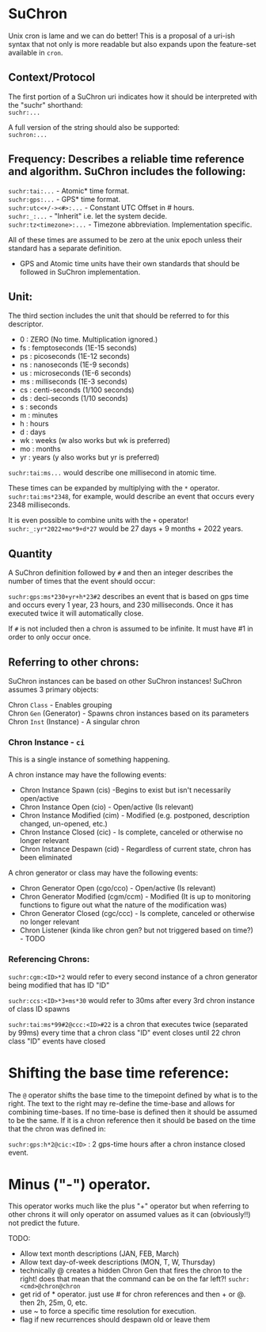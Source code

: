 # SuChron
Unix cron is lame and we can do better! This is a proposal of a uri-ish syntax that not only is more readable but also expands upon the feature-set available in `cron`.

## Context/Protocol

The first portion of a SuChron uri indicates how it should be interpreted with the "suchr" shorthand:  
`suchr:...`  

A full version of the string should also be supported:  
`suchron:...`

## Frequency: Describes a reliable time reference and algorithm. SuChron includes the following:

`suchr:tai:...` - Atomic* time format.  
`suchr:gps:...` - GPS* time format.  
`suchr:utc<+/-><#>:...` - Constant UTC Offset in # hours.  
`suchr:_:...` - "Inherit" i.e. let the system decide.  
`suchr:tz<timezone>:...` - Timezone abbreviation. Implementation specific.  

All of these times are assumed to be zero at the unix epoch unless their standard has a separate definition.

* GPS and Atomic time units have their own standards that should be followed in SuChron implementation.

## Unit:

The third section includes the unit that should be referred to for this descriptor.  
- 0 : ZERO (No time. Multiplication ignored.)
- fs : femptoseconds (1E-15 seconds)  
- ps : picoseconds (1E-12 seconds)  
- ns : nanoseconds (1E-9 seconds)  
- us : microseconds (1E-6 seconds)  
- ms : milliseconds (1E-3 seconds)  
- cs : centi-seconds (1/100 seconds)  
- ds : deci-seconds (1/10 seconds)  
- s : seconds  
- m : minutes  
- h : hours  
- d : days  
- wk : weeks (w also works but wk is preferred)  
- mo : months  
- yr : years (y also works but yr is preferred)  

`suchr:tai:ms...` would describe one millisecond in atomic time.  

These times can be expanded by multiplying with the `*` operator. `suchr:tai:ms*2348`, for example, would describe an event that occurs every 2348 milliseconds.

It is even possible to combine units with the `+` operator! `suchr:_:yr*2022+mo*9+d*27` would be 27 days + 9 months + 2022 years.

## Quantity

A SuChron definition followed by `#` and then an integer describes the number of times that the event should occur:

`suchr:gps:ms*230+yr+h*23#2` describes an event that is based on gps time and occurs every 1 year, 23 hours, and 230 milliseconds. Once it has executed twice it will automatically close.

If `#` is not included then a chron is assumed to be infinite. It must have #1 in order to only occur once.

## Referring to other chrons:  
SuChron instances can be based on other SuChron instances! SuChron assumes 3 primary objects:  

Chron `Class` - Enables grouping  
Chron `Gen` (Generator) - Spawns chron instances based on its parameters  
Chron `Inst` (Instance) - A singular chron  

### Chron Instance - `ci`
This is a single instance of something happening. 

A chron instance may have the following events:
- Chron Instance Spawn (cis) -Begins to exist but isn't necessarily open/active
- Chron Instance Open (cio) - Open/active (Is relevant)
- Chron Instance Modified (cim) - Modified (e.g. postponed, description changed, un-opened, etc.)
- Chron Instance Closed (cic) - Is complete, canceled or otherwise no longer relevant
- Chron Instance Despawn (cid) - Regardless of current state, chron has been eliminated

A chron generator or class may have the following events:
- Chron Generator Open (cgo/cco) - Open/active (Is relevant)
- Chron Generator Modified (cgm/ccm) - Modified (It is up to monitoring functions to figure out what the nature of the modification was)
- Chron Generator Closed (cgc/ccc) - Is complete, canceled or otherwise no longer relevant
- Chron Listener (kinda like chron gen? but not triggered based on time?) - TODO

### Referencing Chrons:  
`suchr:cgm:<ID>*2` would refer to every second instance of a chron generator being modified that has ID "ID"
  
`suchr:ccs:<ID>*3+ms*30` would refer to 30ms after every 3rd chron instance of class ID spawns

`suchr:tai:ms*99#2@ccc:<ID>#22` is a chron that executes twice (separated by 99ms) every time that a chron class "ID" event closes until 22 chron class "ID" events have closed
  
# Shifting the base time reference:
  
The `@` operator shifts the base time to the timepoint defined by what is to the right. The text to the right may re-define the time-base and allows for combining time-bases. If no time-base is defined then it should be assumed to be the same. If it is a chron reference then it should be based on the time that the chron was defined in:

`suchr:gps:h*2@cic:<ID>` : 2 gps-time hours after a chron instance closed event.
  
# Minus ("-") operator. 

This operator works much like the plus "+" operator but when referring to other chrons it will only operator on assumed values as it can (obviously!!) not predict the future.

TODO:
- Allow text month descriptions (JAN, FEB, March)
- Allow text day-of-week descriptions (MON, T, W, Thursday)
- technically @ creates a hidden Chron Gen that fires the chron to the right! does that mean that the command can be on the far left?! `suchr:<cmd>@chron@chron`
- get rid of * operator. just use # for chron references and then + or @. then 2h, 25m, 0, etc.
- use ~ to force a specific time resolution for execution.
- flag if new recurrences should despawn old or leave them
